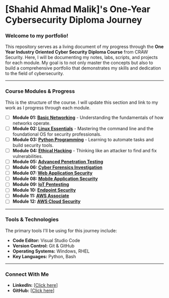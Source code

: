 # [Shahid Ahmad Malik]'s One-Year Cybersecurity Diploma Journey



### Welcome to my portfolio!

This repository serves as a living document of my progress through the **One Year Industry Oriented Cyber Security Diploma Course** from CRAW Security. Here, I will be documenting my notes, labs, scripts, and projects for each module. My goal is to not only master the concepts but also to build a comprehensive portfolio that demonstrates my skills and dedication to the field of cybersecurity.

---

### Course Modules & Progress

This is the structure of the course. I will update this section and link to my work as I progress through each module.

*   [ ] **Module 01: [Basic Networking](./01-Basic-Networking/)** - Understanding the fundamentals of how networks operate.
*   [ ] **Module 02: [Linux Essentials](./02-Linux-Essentials/)** - Mastering the command line and the foundational OS for security professionals.
*   [ ] **Module 03: [Python Programming](./03-Python-Programming/)** - Learning to automate tasks and build security tools.
*   [ ] **Module 04: [Ethical Hacking](./04-Ethical-Hacking/)** - Thinking like an attacker to find and fix vulnerabilities.
*   [ ] **Module 05: [Advanced Penetration Testing](./05-Advanced-Penetration-Testing/)**
*   [ ] **Module 06: [Cyber Forensics Investigation](./06-Cyber-Forensics-Investigation/)**
*   [ ] **Module 07: [Web Application Security](./07-Web-Application-Security/)**
*   [ ] **Module 08: [Mobile Application Security](./08-Mobile-Application-Security/)**
*   [ ] **Module 09: [IoT Pentesting](./09-IoT-Pentesting/)**
*   [ ] **Module 10: [Endpoint Security](./10-Endpoint-Security/)**
*   [ ] **Module 11: [AWS Associate](./11-AWS-Associate/)**
*   [ ] **Module 12: [AWS Cloud Security](./12-AWS-Cloud-Security/)**

---

### Tools & Technologies

The primary tools I'll be using for this journey include:

*   **Code Editor:** Visual Studio Code
*   **Version Control:** Git & GitHub
*   **Operating Systems:** Windows, RHEL
*   **Key Languages:** Python, Bash

---

### Connect With Me

*   **LinkedIn:** [[Click here](https://www.linkedin.com/in/smalik-cybersec/)]
*   **GitHub:** [[Click here](https://github.com/smalik-cybersec)]